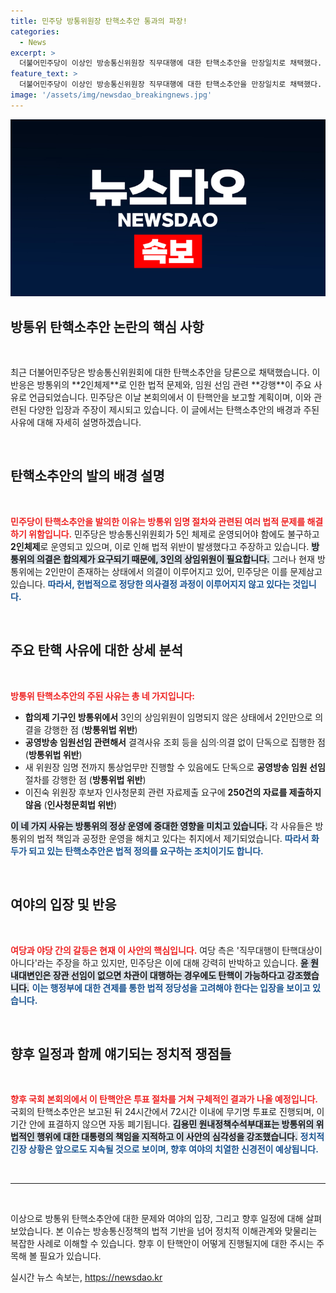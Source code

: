 ```yaml
---
title: 민주당 방통위원장 탄핵소추안 통과의 파장!
categories:
  - News
excerpt: >
  더불어민주당이 이상인 방송통신위원장 직무대행에 대한 탄핵소추안을 만장일치로 채택했다. 2인 체제로 강행된 의결과 법 위반 사유가 핵심. 본회의에서의 표결이 주목받고 있다.
feature_text: >
  더불어민주당이 이상인 방송통신위원장 직무대행에 대한 탄핵소추안을 만장일치로 채택했다. 2인 체제로 강행된 의결과 법 위반 사유가 핵심. 본회의에서의 표결이 주목받고 있다.
image: '/assets/img/newsdao_breakingnews.jpg'
---
```


<p><img src="/assets/img/newsdao_breakingnews.jpg" alt="ranknews 속보" /></p>

<h2 data-ke-size="size26">방통위 탄핵소추안 논란의 핵심 사항</h2>

<p data-ke-size="size16">&nbsp;</p>

<p data-ke-size="size16">최근 더불어민주당은 방송통신위원회에 대한 탄핵소추안을 당론으로 채택했습니다. 이 반응은 방통위의 **2인체제**로 인한 법적 문제와, 임원 선임 관련 **강행**이 주요 사유로 언급되었습니다. 민주당은 이날 본회의에서 이 탄핵안을 보고할 계획이며, 이와 관련된 다양한 입장과 주장이 제시되고 있습니다. 이 글에서는 탄핵소추안의 배경과 주된 사유에 대해 자세히 설명하겠습니다.</p>

<p data-ke-size="size16">&nbsp;</p>

<h2 data-ke-size="size26">탄핵소추안의 발의 배경 설명</h2>

<p data-ke-size="size16">&nbsp;</p>

<p><b><span style="color: #ee2323;">민주당이 탄핵소추안을 발의한 이유는 방통위 임명 절차와 관련된 여러 법적 문제를 해결하기 위함입니다.</span></b> 민주당은 방송통신위원회가 5인 체제로 운영되어야 함에도 불구하고 <strong>2인체제</strong>로 운영되고 있으며, 이로 인해 법적 위반이 발생했다고 주장하고 있습니다. <b><span style="background-color: #21538527;">방통위의 의결은 합의제가 요구되기 때문에, 3인의 상임위원이 필요합니다.</span></b> 그러나 현재 방통위에는 2인만이 존재하는 상태에서 의결이 이루어지고 있어, 민주당은 이를 문제삼고 있습니다. <b><span style="color: #1a5490;">따라서, 헌법적으로 정당한 의사결정 과정이 이루어지지 않고 있다는 것입니다.</span></b></p>

<p data-ke-size="size16">&nbsp;</p>

<h2 data-ke-size="size26">주요 탄핵 사유에 대한 상세 분석</h2>

<p data-ke-size="size16">&nbsp;</p>

<p><b><span style="color: #ee2323;">방통위 탄핵소추안의 주된 사유는 총 네 가지입니다:</span></b> </p>

<ul>
    <li><b>합의제 기구인 방통위에서</b> 3인의 상임위원이 임명되지 않은 상태에서 2인만으로 의결을 강행한 점 (<b>방통위법 위반</b>)</li>
    <li><b>공영방송 임원선임 관련해서</b> 결격사유 조회 등을 심의·의결 없이 단독으로 집행한 점 (<b>방통위법 위반</b>)</li>
    <li>새 위원장 임명 전까지 통상업무만 진행할 수 있음에도 단독으로 <b>공영방송 임원 선임</b> 절차를 강행한 점 (<b>방통위법 위반</b>)</li>
    <li>이진숙 위원장 후보자 인사청문회 관련 자료제출 요구에 <b>250건의 자료를 제출하지 않음</b> (<b>인사청문회법 위반</b>)</li>
</ul>

<p><b><span style="background-color: #21538527;">이 네 가지 사유는 방통위의 정상 운영에 중대한 영향을 미치고 있습니다.</span></b> 각 사유들은 방통위의 법적 책임과 공정한 운영을 해치고 있다는 취지에서 제기되었습니다. <b><span style="color: #1a5490;">따라서 화두가 되고 있는 탄핵소추안은 법적 정의를 요구하는 조치이기도 합니다.</span></b></p>

<p data-ke-size="size16">&nbsp;</p>

<h2 data-ke-size="size26">여야의 입장 및 반응</h2>

<p data-ke-size="size16">&nbsp;</p>

<p><b><span style="color: #ee2323;">여당과 야당 간의 갈등은 현재 이 사안의 핵심입니다.</span></b> 여당 측은 '직무대행이 탄핵대상이 아니다'라는 주장을 하고 있지만, 민주당은 이에 대해 강력히 반박하고 있습니다. <b><span style="background-color: #21538527;">윤 원내대변인은 장관 선임이 없으면 차관이 대행하는 경우에도 탄핵이 가능하다고 강조했습니다.</span></b> <b><span style="color: #1a5490;">이는 행정부에 대한 견제를 통한 법적 정당성을 고려해야 한다는 입장을 보이고 있습니다.</span></b></p>

<p data-ke-size="size16">&nbsp;</p>

<h2 data-ke-size="size26">향후 일정과 함께 얘기되는 정치적 쟁점들</h2>

<p data-ke-size="size16">&nbsp;</p>

<p><b><span style="color: #ee2323;">향후 국회 본회의에서 이 탄핵안은 투표 절차를 거쳐 구체적인 결과가 나올 예정입니다.</span></b> 국회의 탄핵소추안은 보고된 뒤 24시간에서 72시간 이내에 무기명 투표로 진행되며, 이 기간 안에 표결하지 않으면 자동 폐기됩니다. <b><span style="background-color: #21538527;">김용민 원내정책수석부대표는 방통위의 위법적인 행위에 대한 대통령의 책임을 지적하고 이 사안의 심각성을 강조했습니다.</span></b> <b><span style="color: #1a5490;">정치적 긴장 상황은 앞으로도 지속될 것으로 보이며, 향후 여야의 치열한 신경전이 예상됩니다.</span></b></p>

<p data-ke-size="size16">&nbsp;</p>

<hr>

<p data-ke-size="size16">&nbsp;</p>

<p data-ke-size="size16">이상으로 방통위 탄핵소추안에 대한 문제와 여야의 입장, 그리고 향후 일정에 대해 살펴보았습니다. 본 이슈는 방송통신정책의 법적 기반을 넘어 정치적 이해관계와 맞물리는 복잡한 사례로 이해할 수 있습니다. 향후 이 탄핵안이 어떻게 진행될지에 대한 주시는 주목해 볼 필요가 있습니다.</p>
실시간 뉴스 속보는, <a href="https://newsdao.kr" rel="dofollow">https://newsdao.kr</a>


